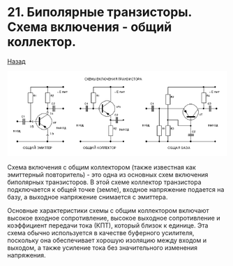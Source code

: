 # 21. Биполярные транзисторы. Схема включения - общий коллектор.

[Назад](EISX.md)

![Схемы включения транзистора](images/34.jpg)

Схема включения с общим коллектором (также известная как эмиттерный повторитель) - это одна из основных схем включения биполярных транзисторов. В этой схеме коллектор транзистора подключается к общей точке (земле), входное напряжение подается на базу, а выходное напряжение снимается с эмиттера.

Основные характеристики схемы с общим коллектором включают высокое входное сопротивление, высокое выходное сопротивление и коэффициент передачи тока (КПТ), который близок к единице. Эта схема обычно используется в качестве буферного усилителя, поскольку она обеспечивает хорошую изоляцию между входом и выходом, а также усиление тока без значительного изменения напряжения.
